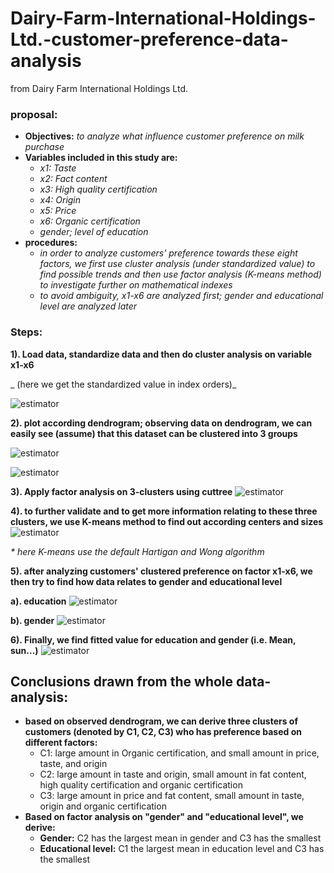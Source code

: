 # Dairy-Farm-International-Holdings-Ltd.-customer-preference-data-analysis <br>
from Dairy Farm International Holdings Ltd.

### proposal:
  - **Objectives:** _to analyze what influence customer preference on milk purchase_
  - **Variables included in this study are:**
    - _x1: Taste_
    - _x2: Fact content_
    - _x3: High quality certification_
    - _x4: Origin_
    - _x5: Price_
    - _x6: Organic certification_
    - _gender; level of education_
  - **procedures:**
    - _in order to analyze customers&#39; preference towards these eight factors, we first use cluster analysis (under standardized value) to find possible trends and then use factor analysis (K-means method) to investigate further on mathematical indexes_
    - _to avoid ambiguity, x1-x6 are analyzed first; gender and educational level are analyzed later_



### Steps:

**1). Load data, standardize data and then do cluster analysis on variable x1-x6**

_        (here we get the standardized value in index orders)_

![estimator](https://tva1.sinaimg.cn/large/006y8mN6gy1g89j210fyoj30hu09smy0.jpg)

**2).  plot according dendrogram; observing data on dendrogram, we can easily see (assume) that this dataset can be clustered into 3 groups**

![estimator](https://tva1.sinaimg.cn/large/006y8mN6gy1g89j4o1drrj309q09w0sv.jpg)

![estimator](https://tva1.sinaimg.cn/large/006y8mN6gy1g89j5f9pqnj308w0a274h.jpg)

**3). Apply factor analysis on 3-clusters using cuttree**
![estimator](https://tva1.sinaimg.cn/large/006y8mN6gy1g89j757osyj30fk04qt94.jpg)


**4). to further validate and to get more information relating to these three clusters, we use K-means method to find out according centers and sizes**
![estimator](https://tva1.sinaimg.cn/large/006y8mN6gy1g89j6f1yh8j30dy0eat9g.jpg)

_\* here K-means use the default Hartigan and Wong algorithm_


**5). after analyzing customers&#39; clustered preference on factor x1-x6, we then try to find how data relates to gender and educational level**

   **a). education**
   ![estimator](https://tva1.sinaimg.cn/large/006y8mN6gy1g89j9syjm4j30ek02eq2u.jpg)

   **b). gender**
   ![estimator](https://tva1.sinaimg.cn/large/006y8mN6gy1g89jai1876j30fy02ajra.jpg)


**6). Finally, we find fitted value for education and gender (i.e. Mean, sun…)**
   ![estimator](https://tva1.sinaimg.cn/large/006y8mN6gy1g89jb62bwqj30j0036aad.jpg)


## Conclusions drawn from the whole data-analysis:<br> 

  - **based on observed dendrogram, we can derive three clusters of customers (denoted by C1, C2, C3) who has preference based on different factors:**
    - C1: large amount in Organic certification, and small amount in price, taste, and   origin
    - C2: large amount in taste and origin, small amount in fat content, high quality certification and organic certification
    - C3: large amount in price and fat content, small amount in taste, origin and organic certification
  - **Based on factor analysis on &quot;gender&quot; and &quot;educational level&quot;, we derive:**
    - **Gender:** C2 has the largest mean in gender and C3 has the smallest
    - **Educational level:** C1 the largest mean in education level and C3 has the smallest

